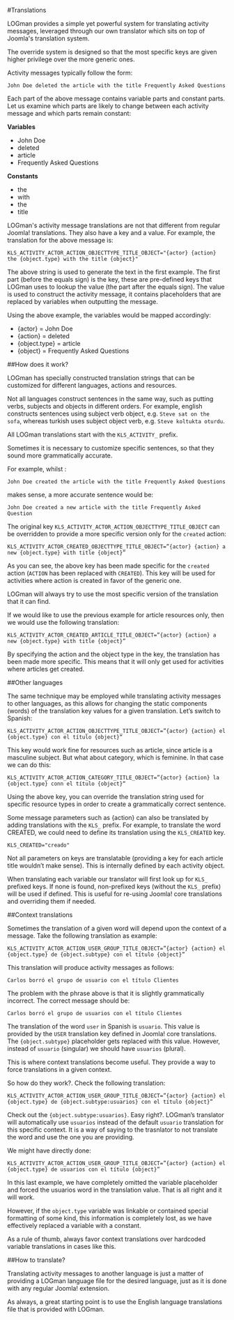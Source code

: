 #Translations

LOGman provides a simple yet powerful system for translating activity messages, leveraged through our own translator which sits on top of Joomla's translation system.

The override system is designed so that the most specific keys are given higher privilege over the more generic ones.

Activity messages typically follow the form:

	John Doe deleted the article with the title Frequently Asked Questions

Each part of the above message contains variable parts and constant parts. Let us examine which parts are likely to change between each activity message and which parts remain constant:

**Variables**

* John Doe
* deleted
* article
* Frequently Asked Questions

**Constants**

* the
* with
* the
* title

LOGman's activity message translations are not that different from regular Joomla! translations. They also have a key and a value. For example, the translation for the above message is:

	KLS_ACTIVITY_ACTOR_ACTION_OBJECTTYPE_TITLE_OBJECT="{actor} {action} the {object.type} with the title {object}"

The above string is used to generate the text in the first example. The first part (before the equals sign) is the key, these are pre-defined keys that LOGman uses to lookup the value (the part after the equals sign). The value is used to construct the activity message, it contains placeholders that are replaced by variables when outputting the message.

Using the above example, the variables would be mapped accordingly:

* {actor} = John Doe
* {action} = deleted
* {object.type} = article
* {object} = Frequently Asked Questions

##How does it work?

LOGman has specially constructed translation strings that can be customized for different languages, actions and resources.

Not all languages construct sentences in the same way, such as putting verbs, subjects and objects in different orders. For example, english constructs sentences using subject verb object, e.g. `Steve sat on the sofa`, whereas turkish uses subject object verb, e.g. `Steve koltukta oturdu`.

All LOGman translations start with the `KLS_ACTIVITY_` prefix.

Sometimes it is necessary to customize specific sentences, so that they sound more grammatically accurate.

For example, whilst :

	John Doe created the article with the title Frequently Asked Questions

makes sense, a more accurate sentence would be:

	John Doe created a new article with the title Frequently Asked Question

The original key `KLS_ACTIVITY_ACTOR_ACTION_OBJECTTYPE_TITLE_OBJECT` can be overridden to provide a more specific version only for the `created` action:

	KLS_ACTIVITY_ACTOR_CREATED_OBJECTTYPE_TITLE_OBJECT=”{actor} {action} a new {object.type} with title {object}”

As you can see, the above key has been made specific for the `created` action (`ACTION` has been replaced with `CREATED`). This key will be used for activities where action is created in favor of the generic one.

LOGman will always try to use the most specific version of the translation that it can find.

If we would like to use the previous example for article resources only, then we would use the following translation:

	KLS_ACTIVITY_ACTOR_CREATED_ARTICLE_TITLE_OBJECT=”{actor} {action} a new {object.type} with title {object}”
	
By specifying the action and the object type in the key, the translation has been made more specific. This means that it will only get used for activities where articles get created.

##Other languages

The same technique may be employed while translating activity messages to other languages, as this allows for changing the static components (words) of the translation key values for a given translation. Let’s switch to Spanish:

	KLS_ACTIVITY_ACTOR_ACTION_OBJECTTYPE_TITLE_OBJECT=”{actor} {action} el {object.type} con el título {object}“

This key would work fine for resources such as article, since article is a masculine subject. But what about category, which is feminine. In that case we can do this:

	KLS_ACTIVITY_ACTOR_ACTION_CATEGORY_TITLE_OBJECT=”{actor} {action} la {object.type} conn el título {object}“

Using the above key, you can override the translation string used for specific resource types in order to create a grammatically correct sentence.

Some message parameters such as {action} can also be translated by adding translations with the `KLS_` prefix. For example, to translate the word CREATED, we could need to define its translation using the `KLS_CREATED` key.

	KLS_CREATED="creado"

Not all parameters on keys are translatable (providing a key for each article title wouldn’t make sense). This is internally defined by each activity object.

When translating each variable our translator will first look up for `KLS_` prefixed keys. If none is found, non-prefixed keys (without the `KLS_` prefix) will be used if defined. This is useful for re-using Joomla! core translations and overriding them if needed.

##Context translations

Sometimes the translation of a given word will depend upon the context of a message. Take the following translation as example:

	KLS_ACTIVITY_ACTOR_ACTION_USER_GROUP_TITLE_OBJECT=”{actor} {action} el {object.type} de {object.subtype} con el título {object}”

This translation will produce activity messages as follows:

	Carlos borró el grupo de usuario con el título Clientes

The problem with the phrase above is that it is slightly grammatically incorrect. The correct message should be:

	Carlos borró el grupo de usuarios con el título Clientes

The translation of the word `user` in Spanish is `usuario`. This value is provided by the `USER` translation key defined in Joomla! core translations. The `{object.subtype}` placeholder gets replaced with this value. However, instead of `usuario` (singular) we should have `usuarios` (plural).

This is where context translations become useful. They provide a way to force translations in a given context.

So how do they work?. Check the following translation:

	KLS_ACTIVITY_ACTOR_ACTION_USER_GROUP_TITLE_OBJECT=”{actor} {action} el {object.type} de {object.subtype:usuarios} con el título {object}”

Check out the `{object.subtype:usuarios}`. Easy right?. LOGman’s translator will automatically use `usuarios` instead of the default `usuario` translation for this specific context. It is a way of saying to the trasnlator to not translate the word and use the one you are providing.

We might have directly done:

    KLS_ACTIVITY_ACTOR_ACTION_USER_GROUP_TITLE_OBJECT=”{actor} {action} el {object.type} de usuarios con el título {object}”

In this last example, we have completely omitted the variable placeholder and forced the usuarios word in the translation value. That is all right and it will work.

However, if the `object.type` variable was linkable or contained special formatting of some kind, this information is completely lost, as we have effectively replaced a variable with a constant.

As a rule of thumb, always favor context translations over hardcoded variable translations in cases like this.

##How to translate?

Translating activity messages to another language is just a matter of providing a LOGman language file for the desired language, just as it is done with any regular Joomla! extension.

As always, a great starting point is to use the English language translations file that is provided with LOGman.
